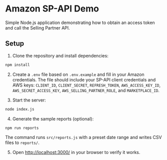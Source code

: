 # Amazon SP-API Demo

Simple Node.js application demonstrating how to obtain an access token and call the Selling Partner API.

## Setup

1. Clone the repository and install dependencies:

```bash
npm install
```

2. Create a `.env` file based on `.env.example` and fill in your Amazon credentials.
   The file should include your SP-API client credentials and AWS keys:
   `CLIENT_ID`, `CLIENT_SECRET`, `REFRESH_TOKEN`, `AWS_ACCESS_KEY_ID`, `AWS_SECRET_ACCESS_KEY`, `AWS_SELLING_PARTNER_ROLE`, and `MARKETPLACE_ID`.

3. Start the server:

```bash
node index.js
```

4. Generate the sample reports (optional):
```bash
npm run reports
```
The command runs `src/reports.js` with a preset date range and writes CSV files to `reports/`.

5. Open [http://localhost:3000/](http://localhost:3000/) in your browser to verify it works.

